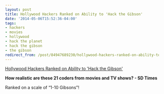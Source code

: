 ```yaml
---
layout: post
title: Hollywood Hackers Ranked on Ability to 'Hack the Gibson'
date: '2014-05-06T15:52:36-04:00'
tags:
- hackers
- movies
- hollywood
- hack the planet
- hack the gibson
- the gibson
redirect_from: /post/84947689230/hollywood-hackers-ranked-on-ability-to-hack-the-gibson
---
```

[Hollywood Hackers Ranked on Ability to 'Hack the Gibson'](http://sdt.bz/content/article.aspx?ArticleID=70168&page=1&utm_content=bufferde24f&utm_medium=social&utm_source=twitter.com&utm_campaign=buffer)  

**How realistic are these 21 coders from movies and TV shows? - SD Times**

Ranked on a scale of “1-10 Gibsons”!
